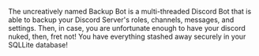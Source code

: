 The uncreatively named Backup Bot is a multi-threaded Discord Bot that is able to backup your Discord Server's roles, channels, messages, and settings. Then, in case, you are unfortunate enough to have your discord nuked, then, fret not! You have everything stashed away securely in your SQLLite database!
